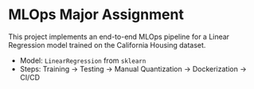 # MLOps Major Assignment

This project implements an end-to-end MLOps pipeline for a Linear Regression model trained on the California Housing dataset.

- Model: `LinearRegression` from `sklearn`
- Steps: Training → Testing → Manual Quantization → Dockerization → CI/CD
